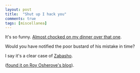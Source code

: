 ```yaml
---
layout: post
title:  "Shut up I hack you"
comments: true
tags: [miscellanea]
---
```



It's so funny. [Almost chocked on my dinner over that one](http://www.electric-escape.net/node/1475).



Would you have notified the poor bustard of his mistake in time?

I say it's a clear case of [Zabasho](http://www.ayende.com/Blog/archive/2007/05/27/Zabasho.aspx).



([found it on Roy Osherove's blog](http://weblogs.asp.net/rosherove/archive/2007/05/29/shut-up-i-hack-you.aspx)).

